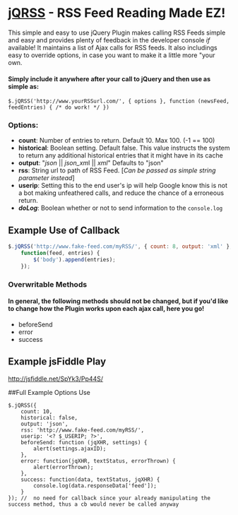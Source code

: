 [jQRSS](https://github.com/JDMcKinstry/jQRSS/) - RSS Feed Reading Made EZ!
================================

This simple and easy to use jQuery Plugin makes calling RSS Feeds simple and easy and provides plenty of feedback in the developer console *if* available! It maintains a list of Ajax calls for RSS feeds. It also includings easy to override options, in case you want to make it a little more "your own.

#### Simply include it anywhere after your call to jQuery and then use as simple as:

	$.jQRSS('http://www.yourRSSurl.com/', { options }, function (newsFeed, feedEntries) { /* do work! */ })

### Options:

 - **count**: Number of entries to return. Default 10. Max 100. (-1 == 100)
 - **historical**: Boolean setting. Default false. This value instructs the system to return any additional historical entries that it might have in its cache
 - **output**: "*json* || *json_xm*l || *xml*" Defaults to "json"
 - **rss**: String url to path of RSS Feed. [*Can be passed as simple string parameter instead*]
 - **userip**: Setting this to the end user's ip will help Google know this is not a bot making unfeathered calls, and reduce the chance of a erroneous return.
 - ***doLog***: Boolean whether or not to send information to the `console.log`

## Example Use of Callback
```js
$.jQRSS('http://www.fake-feed.com/myRSS/', { count: 8, output: 'xml' }, 
	function(feed, entries) {
		$('body').append(entries);
	});
```

### Overwritable Methods
#### In general, the following methods should not be changed, but if you'd like to change how the Plugin works upon each ajax call, here you go!

 - beforeSend
 - error
 - success

## Example jsFiddle Play
http://jsfiddle.net/SpYk3/Pp44S/

##Full Example Options Use

	$.jQRSS({
		count: 10,
		historical: false,
		output: 'json',
		rss: 'http://www.fake-feed.com/myRSS/',
		userip: '<? $_USERIP; ?>',
		beforeSend: function (jqXHR, settings) {
			alert(settings.ajaxID);
		},
		error: function(jqXHR, textStatus, errorThrown) {
			alert(errorThrown);
		},
		success: function(data, textStatus, jqXHR) {
			console.log(data.responseData['feed']);
		}
	});	//	no need for callback since your already manipulating the success method, thus a cb would never be called anyway



